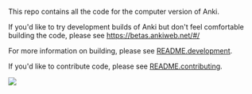 This repo contains all the code for the computer version of Anki.

If you'd like to try development builds of Anki but don't feel comfortable
building the code, please see https://betas.ankiweb.net/#/

For more information on building, please see [README.development](README.development).

If you'd like to contribute code, please see [README.contributing](README.contributing).

[![](../../workflows/Checks/badge.svg)](../../actions)
